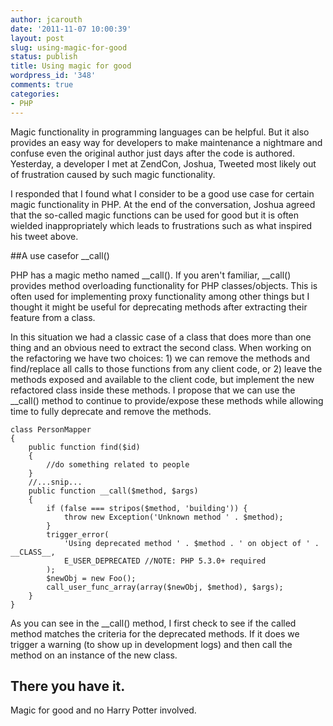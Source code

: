 ```yaml
---
author: jcarouth
date: '2011-11-07 10:00:39'
layout: post
slug: using-magic-for-good
status: publish
title: Using magic for good
wordpress_id: '348'
comments: true
categories:
- PHP
---
```


Magic functionality in programming languages can be helpful. But it also
provides an easy way for developers to make maintenance a nightmare and
confuse even the original author just days after the code is authored.
Yesterday, a developer I met at ZendCon, Joshua, Tweeted most likely out of
frustration caused by such magic functionality.

I responded
that I found what I consider to be a good use case for certain magic
functionality in PHP. At the end of the conversation, Joshua agreed that the
so-called magic functions can be used for good but it is often wielded
inappropriately which leads to frustrations such as what inspired his tweet
above.

##A use casefor __call()

PHP has a magic metho named __call(). If you aren't familiar, __call()
provides method overloading functionality for PHP classes/objects. This is
often used for implementing proxy functionality among other things but I
thought it might be useful for deprecating methods after extracting their
feature from a class.

In this situation we had a classic case of a class that does more than one
thing and an obvious need to extract the second class. When working on the
refactoring we have two choices: 1) we can remove the methods and find/replace
all calls to those functions from any client code, or 2) leave the methods
exposed and available to the client code, but implement the new refactored
class inside these methods. I propose that we can use the __call() method to
continue to provide/expose these methods while allowing time to fully
deprecate and remove the methods.

    
    class PersonMapper 
    {
        public function find($id) 
        {
            //do something related to people
        }  
        //...snip...
        public function __call($method, $args)
        {
            if (false === stripos($method, 'building')) {
                throw new Exception('Unknown method ' . $method);
            }
            trigger_error(
                'Using deprecated method ' . $method . ' on object of ' . __CLASS__,
                E_USER_DEPRECATED //NOTE: PHP 5.3.0+ required
            );
            $newObj = new Foo();
            call_user_func_array(array($newObj, $method), $args);
        }
    }

  
As you can see in the __call() method, I first check to see if the called
method matches the criteria for the deprecated methods. If it does we trigger
a warning (to show up in development logs) and then call the method on an
instance of the new class.

## There you have it.

Magic for good and no Harry Potter involved.

